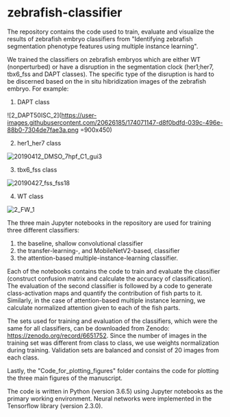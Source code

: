 # zebrafish-classifier
The repository contains the code used to train, evaluate and visualize the results of zebrafish embryo classifiers from "Identifying zebrafish segmentation phenotype features using multiple instance learning".

We trained the classifiers on zebrafish embryos which are either WT (nonperturbed) or have a disruption in the segmentation clock (her1;her7, tbx6_fss and DAPT classes). The specific type of the disruption is hard to be discerned based on the in situ hibridization images of the zebrafish embryo. For example:

1. DAPT class

![2_DAPT50ISC_2](https://user-images.githubusercontent.com/20626185/174071147-d8f0bdfd-039c-496e-88b0-7304de7fae3a.png =900x450)

2. her1_her7 class

![20190412_DMSO_7hpf_C1_gui3](https://user-images.githubusercontent.com/20626185/174071369-a9967507-1fdf-49eb-a5aa-2c3f16a65c47.png)

3. tbx6_fss class

![20190427_fss_fss18](https://user-images.githubusercontent.com/20626185/174071547-2928819e-348a-4fb8-83ed-568f10611db6.png)

4. WT class

![2_FW_1](https://user-images.githubusercontent.com/20626185/174071588-1de8c4d2-dafc-4d17-a624-176015c5c9c4.png)

The three main Jupyter notebooks in the repository are used for training three different classifiers:
1. the baseline, shallow convolutional classifier
2. the transfer-learning-, and MobileNetV2-based, classifier
3. the attention-based multiple-instance-learning classifier.

Each of the notebooks contains the code to train and evaluate the classifier (construct confusion matrix and calculate the accuracy of classification).
The evaluation of the second classifier is followed by a code to generate class-activation maps and quantify the contribution of fish parts to it.
Similarly, in the case of attention-based multiple instance learning, we calculate normalized attention given to each of the fish parts.

The sets used for training and evaluation of the classifiers, which were the same for all classifiers, can be downloaded from Zenodo: https://zenodo.org/record/6651752. Since the number of images in the training set was different from class to class, we use weights normalization during training. Validation sets are balanced and consist of 20 images from each class.

Lastly, the "Code_for_plotting_figures" folder contains the code for plotting the three main figures of the manuscript.

The code is written in Python (version 3.6.5) using Jupyter notebooks as the primary working environment. Neural networks were implemented in the Tensorflow library (version 2.3.0).
